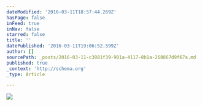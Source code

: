 ```yaml
---
dateModified: '2016-03-11T18:57:44.269Z'
hasPage: false
inFeed: true
inNav: false
starred: false
title: ''
datePublished: '2016-03-11T19:06:52.599Z'
author: []
sourcePath: _posts/2016-03-11-c3881f39-901a-4117-8b1a-268867d9f67a.md
published: true
_context: 'http://schema.org'
_type: Article

---
```

![](https://the-grid-user-content.s3-us-west-2.amazonaws.com/72325d23-5581-4126-9783-e739d0d2548a.jpg)